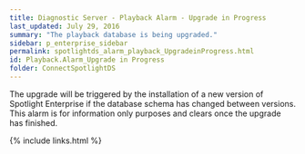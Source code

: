 ```yaml
---
title: ﻿Diagnostic Server - Playback Alarm - Upgrade in Progress
last_updated: July 29, 2016
summary: "The playback database is being upgraded."
sidebar: p_enterprise_sidebar
permalink: spotlightds_alarm_playback_UpgradeinProgress.html
id: Playback.Alarm_Upgrade in Progress
folder: ConnectSpotlightDS
---
```



The upgrade will be triggered by the installation of a new version of Spotlight Enterprise if the database schema has changed between versions.
This alarm is for information only purposes and clears once the upgrade has finished.



{% include links.html %}
